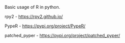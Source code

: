 Basic usage of R in python.

rpy2 - https://rpy2.github.io/

PypeR - https://pypi.org/project/PypeR/

patched_pyper - https://pypi.org/project/patched_pyper/
